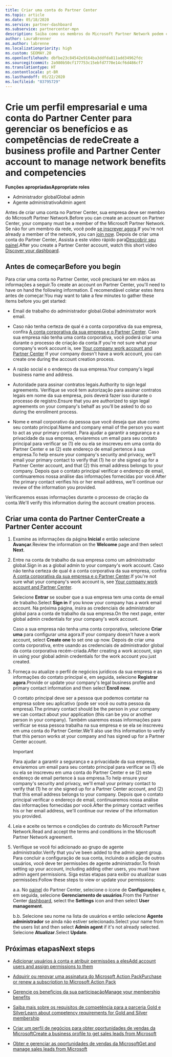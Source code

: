 ```yaml
---
title: Criar uma conta do Partner Center
ms.topic: article
ms.date: 05/18/2020
ms.service: partner-dashboard
ms.subservice: partnercenter-mpn
description: Saiba como os membros do Microsoft Partner Network podem criar um perfil comercial e contas do Partner Center para gerenciar os seus benefícios e competências de rede.
author: LauraBrenner
ms.author: labrenne
ms.localizationpriority: high
ms.custom: SEOMAY.20
ms.openlocfilehash: dbfbe23c84542e9164ba3ddfda811add34962fdc
ms.sourcegitcommit: 2a980b50cf177753c15ebfd7770e14cf6d486cf7
ms.translationtype: HT
ms.contentlocale: pt-BR
ms.lasthandoff: 05/22/2020
ms.locfileid: "83795729"
---
```

# <a name="create-a-business-profile-and-partner-center-account-to-manage-network-benefits-and-competencies"></a><span data-ttu-id="e26ed-103">Crie um perfil empresarial e uma conta do Partner Center para gerenciar os benefícios e as competências de rede</span><span class="sxs-lookup"><span data-stu-id="e26ed-103">Create a business profile and Partner Center account to manage network benefits and competencies</span></span>

<span data-ttu-id="e26ed-104">**Funções apropriadas**</span><span class="sxs-lookup"><span data-stu-id="e26ed-104">**Appropriate roles**</span></span>

- <span data-ttu-id="e26ed-105">Administrador global</span><span class="sxs-lookup"><span data-stu-id="e26ed-105">Global admin</span></span>
- <span data-ttu-id="e26ed-106">Agente administrativo</span><span class="sxs-lookup"><span data-stu-id="e26ed-106">Admin agent</span></span>

<span data-ttu-id="e26ed-107">Antes de criar uma conta no Partner Center, sua empresa deve ser membro do Microsoft Partner Network.</span><span class="sxs-lookup"><span data-stu-id="e26ed-107">Before you can create an account on Partner Center, your company must be a member of the Microsoft Partner Network.</span></span> <span data-ttu-id="e26ed-108">Se não for um membro da rede, você pode [se inscrever agora](https://partner.microsoft.com/commercial#).</span><span class="sxs-lookup"><span data-stu-id="e26ed-108">If you're not already a member of the network, you can [join now](https://partner.microsoft.com/commercial#).</span></span> <span data-ttu-id="e26ed-109">Depois de criar uma conta do Partner Center, Assista a este vídeo rápido para[Descobrir seu painel](https://vimeo.com/290338211).</span><span class="sxs-lookup"><span data-stu-id="e26ed-109">After you create a Partner Center account, watch this short video [Discover your dashboard](https://vimeo.com/290338211).</span></span>

## <a name="before-you-begin"></a><span data-ttu-id="e26ed-110">Antes de começar</span><span class="sxs-lookup"><span data-stu-id="e26ed-110">Before you begin</span></span>

<span data-ttu-id="e26ed-111">Para criar uma conta no Partner Center, você precisará ter em mãos as informações a seguir.</span><span class="sxs-lookup"><span data-stu-id="e26ed-111">To create an account on Partner Center, you'll need to have on hand the following information.</span></span> <span data-ttu-id="e26ed-112">É recomendável coletar estes itens antes de começar:</span><span class="sxs-lookup"><span data-stu-id="e26ed-112">You may want to take a few minutes to gather these items before you get started:</span></span>

-   <span data-ttu-id="e26ed-113">Email de trabalho do administrador global.</span><span class="sxs-lookup"><span data-stu-id="e26ed-113">Global administrator work email.</span></span>

-   <span data-ttu-id="e26ed-114">Caso não tenha certeza de qual é a conta corporativa da sua empresa, confira [A conta corporativa da sua empresa e o Partner Center](azure-active-directory-tenants-and-partner-center.md). Caso sua empresa não tenha uma conta corporativa, você poderá criar uma durante o processo de criação da conta.</span><span class="sxs-lookup"><span data-stu-id="e26ed-114">If you're not sure what your company's work account is, see [Your company work account and Partner Center](azure-active-directory-tenants-and-partner-center.md) If your company doesn't have a work account, you can create one during the account creation process.</span></span> 

-   <span data-ttu-id="e26ed-115">A razão social e o endereço da sua empresa.</span><span class="sxs-lookup"><span data-stu-id="e26ed-115">Your company's legal business name and address.</span></span>  

-   <span data-ttu-id="e26ed-116">Autoridade para assinar contratos legais.</span><span class="sxs-lookup"><span data-stu-id="e26ed-116">Authority to sign legal agreements.</span></span> <span data-ttu-id="e26ed-117">Verifique se você tem autorização para assinar contratos legais em nome da sua empresa, pois deverá fazer isso durante o processo de registro.</span><span class="sxs-lookup"><span data-stu-id="e26ed-117">Ensure that you are authorized to sign legal agreements on your company's behalf as you'll be asked to do so during the enrollment process.</span></span>

-   <span data-ttu-id="e26ed-118">Nome e email corporativo da pessoa que você deseja que atue como seu contato principal.</span><span class="sxs-lookup"><span data-stu-id="e26ed-118">Name and company email of the person you want to act as your primary contact.</span></span> <span data-ttu-id="e26ed-119">Para ajudar a garantir a segurança e a privacidade da sua empresa, enviaremos um email para seu contato principal para verificar se (1) ele ou ela se inscreveu em uma conta do Partner Center e se (2) este endereço de email pertence à sua empresa.</span><span class="sxs-lookup"><span data-stu-id="e26ed-119">To help ensure your company's security and privacy, we'll email your primary contact to verify that (1) he or she signed up for a Partner Center account, and that (2) this email address belongs to your company.</span></span> <span data-ttu-id="e26ed-120">Depois que o contato principal verificar o endereço de email, continuaremos nossa análise das informações fornecidas por você.</span><span class="sxs-lookup"><span data-stu-id="e26ed-120">After the primary contact verifies his or her email address, we'll continue our review of the information you provided.</span></span>

<span data-ttu-id="e26ed-121">Verificaremos essas informações durante o processo de criação da conta.</span><span class="sxs-lookup"><span data-stu-id="e26ed-121">We'll verify this information during the account creation process.</span></span> 
 
## <a name="create-a-partner-center-account"></a><span data-ttu-id="e26ed-122">Criar uma conta do Partner Center</span><span class="sxs-lookup"><span data-stu-id="e26ed-122">Create a Partner Center account</span></span>

1.  <span data-ttu-id="e26ed-123">Examine as informações da página **Inicial** e então selecione **Avançar**.</span><span class="sxs-lookup"><span data-stu-id="e26ed-123">Review the information on the **Welcome** page and then select **Next**.</span></span>

2.  <span data-ttu-id="e26ed-124">Entre na conta de trabalho da sua empresa como um administrador global.</span><span class="sxs-lookup"><span data-stu-id="e26ed-124">Sign in as a global admin to your company's work account.</span></span> <span data-ttu-id="e26ed-125">Caso não tenha certeza de qual é a conta corporativa da sua empresa, confira [A conta corporativa da sua empresa e o Partner Center](azure-active-directory-tenants-and-partner-center.md).</span><span class="sxs-lookup"><span data-stu-id="e26ed-125">If you're not sure what your company's work account   is, see [Your company work account and Partner Center](azure-active-directory-tenants-and-partner-center.md).</span></span>

    <span data-ttu-id="e26ed-126">Selecione **Entrar** se souber que a sua empresa tem uma conta de email de trabalho.</span><span class="sxs-lookup"><span data-stu-id="e26ed-126">Select **Sign in** if you know your company has a work email account.</span></span> <span data-ttu-id="e26ed-127">Na próxima página, insira as credenciais de administrador global para a conta de trabalho da sua empresa.</span><span class="sxs-lookup"><span data-stu-id="e26ed-127">On the next page, enter global admin credentials for your company's work account.</span></span> 

    <span data-ttu-id="e26ed-128">Caso a sua empresa não tenha uma conta corporativa, selecione **Criar uma** para configurar uma agora.</span><span class="sxs-lookup"><span data-stu-id="e26ed-128">If your company doesn't have a work account, select **Create one** to set one up now.</span></span> <span data-ttu-id="e26ed-129">Depois de criar uma conta corporativa, entre usando as credenciais de administrador global da conta corporativa recém-criada.</span><span class="sxs-lookup"><span data-stu-id="e26ed-129">After creating a work account, sign in using your global admin credentials for the work account you just created.</span></span>

3.  <span data-ttu-id="e26ed-130">Forneça ou atualize o perfil de negócios jurídicos da sua empresa e as informações do contato principal e, em seguida, selecione **Registrar agora**.</span><span class="sxs-lookup"><span data-stu-id="e26ed-130">Provide or update your company's legal business profile and primary contact information and then select **Enroll now**.</span></span> 

    <span data-ttu-id="e26ed-131">O contato principal deve ser a pessoa que podemos contatar na empresa sobre seu aplicativo (pode ser você ou outra pessoa da empresa).</span><span class="sxs-lookup"><span data-stu-id="e26ed-131">The primary contact should be the person in your company we can contact about your application (this can be you or another person in your company).</span></span> <span data-ttu-id="e26ed-132">Também usaremos essas informações para verificar se essa pessoa trabalha na sua empresa e se ela se inscreveu em uma conta do Partner Center.</span><span class="sxs-lookup"><span data-stu-id="e26ed-132">We'll also use this information to verify that this person works at your company and has signed up for a Partner Center account.</span></span>

    > [!IMPORTANT]  
    > <span data-ttu-id="e26ed-133">Para ajudar a garantir a segurança e a privacidade da sua empresa, enviaremos um email para seu contato principal para verificar se (1) ele ou ela se inscreveu em uma conta do Partner Center e se (2) este endereço de email pertence à sua empresa.</span><span class="sxs-lookup"><span data-stu-id="e26ed-133">To help ensure your company's security and privacy, we'll email your primary contact to verify that (1) he or she signed up for a Partner Center account, and (2) that this email address belongs to your company.</span></span> <span data-ttu-id="e26ed-134">Depois que o contato principal verificar o endereço de email, continuaremos nossa análise das informações fornecidas por você.</span><span class="sxs-lookup"><span data-stu-id="e26ed-134">After the primary contact verifies his or her email address, we'll continue our review of the information you provided.</span></span>

4.  <span data-ttu-id="e26ed-135">Leia e aceite os termos e condições do contrato do Microsoft Partner Network.</span><span class="sxs-lookup"><span data-stu-id="e26ed-135">Read and accept the terms and conditions in the Microsoft Partner Network agreement.</span></span> 

5.  <span data-ttu-id="e26ed-136">Verifique se você foi adicionado ao grupo de agente administrador.</span><span class="sxs-lookup"><span data-stu-id="e26ed-136">Verify that you've been added to the admin agent group.</span></span> <span data-ttu-id="e26ed-137">Para concluir a configuração de sua conta, incluindo a adição de outros usuários, você deve ter permissões de agente administrador.</span><span class="sxs-lookup"><span data-stu-id="e26ed-137">To finish setting up your account, including adding other users, you must have admin agent permissions.</span></span> <span data-ttu-id="e26ed-138">Siga estas etapas para exibir ou atualizar suas permissões:</span><span class="sxs-lookup"><span data-stu-id="e26ed-138">Follow these steps to view or update your permissions:</span></span>

    <span data-ttu-id="e26ed-139">a.</span><span class="sxs-lookup"><span data-stu-id="e26ed-139">a.</span></span> <span data-ttu-id="e26ed-140">No [painel](https://partner.microsoft.com/dashboard/home**) do Partner Center, selecione o ícone de **Configurações** e, em seguida, selecione **Gerenciamento de usuários**.</span><span class="sxs-lookup"><span data-stu-id="e26ed-140">From the Partner Center [dashboard](https://partner.microsoft.com/dashboard/home**), select the **Settings** icon and then select **User management**.</span></span>  

    <span data-ttu-id="e26ed-141">b.</span><span class="sxs-lookup"><span data-stu-id="e26ed-141">b.</span></span> <span data-ttu-id="e26ed-142">Selecione seu nome na lista de usuários e então selecione **Agente administrador** se ainda não estiver selecionado.</span><span class="sxs-lookup"><span data-stu-id="e26ed-142">Select your name from the users list and then select **Admin agent** if it's not already selected.</span></span> <span data-ttu-id="e26ed-143">Selecione **Atualizar**.</span><span class="sxs-lookup"><span data-stu-id="e26ed-143">Select **Update**.</span></span>  

## <a name="next-steps"></a><span data-ttu-id="e26ed-144">Próximas etapas</span><span class="sxs-lookup"><span data-stu-id="e26ed-144">Next steps</span></span>

-   [<span data-ttu-id="e26ed-145">Adicionar usuários à conta e atribuir permissões a eles</span><span class="sxs-lookup"><span data-stu-id="e26ed-145">Add account users and assign permissions to them</span></span>](create-user-accounts-and-set-permissions.md)

-   [<span data-ttu-id="e26ed-146">Adquirir ou renovar uma assinatura do Microsoft Action Pack</span><span class="sxs-lookup"><span data-stu-id="e26ed-146">Purchase or renew a subscription to Microsoft Action Pack</span></span>](mpn-get-action-pack.md)

-   [<span data-ttu-id="e26ed-147">Gerencie os benefícios da sua participação</span><span class="sxs-lookup"><span data-stu-id="e26ed-147">Manage your membership benefits</span></span>](manage-your-partner-network-benefits.md)

-   [<span data-ttu-id="e26ed-148">Saiba mais sobre os requisitos de competência para a parceria Gold e Silver</span><span class="sxs-lookup"><span data-stu-id="e26ed-148">Learn about competency requirements for Gold and Silver membership</span></span>](https://partner.microsoft.com/membership/competencies)

-   [<span data-ttu-id="e26ed-149">Criar um perfil de negócios para obter oportunidades de vendas da Microsoft</span><span class="sxs-lookup"><span data-stu-id="e26ed-149">Create a business profile to get sales leads from Microsoft</span></span>](create-a-marketing-profile.md)

-   [<span data-ttu-id="e26ed-150">Obter e gerenciar as oportunidades de vendas da Microsoft</span><span class="sxs-lookup"><span data-stu-id="e26ed-150">Get and manage sales leads from Microsoft</span></span>](responding-to-referrals.md)